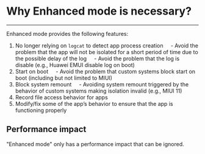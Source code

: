 # Why Enhanced mode is necessary?

-----------------------

Enhanced mode provides the following features:

1. No longer relying on `logcat` to detect app process creation
    - Avoid the problem that the app will not be isolated for a short period of time due to the possible delay of the log
    - Avoid the problem that the log is disable (e.g., Huawei EMUI disable log on boot)
2. Start on boot
    - Avoid the problem that custom systems block start on boot (including but not limited to MIUI)
3. Block system remount
    - Avoiding system remount triggered by the behavior of custom systems making isolation invalid (e.g., MIUI 11)
4. Record file access behavior for apps
4. Modify/fix some of the app’s behavior to ensure that the app is functioning properly

## Performance impact

"Enhanced mode" only has a performance impact that can be ignored.